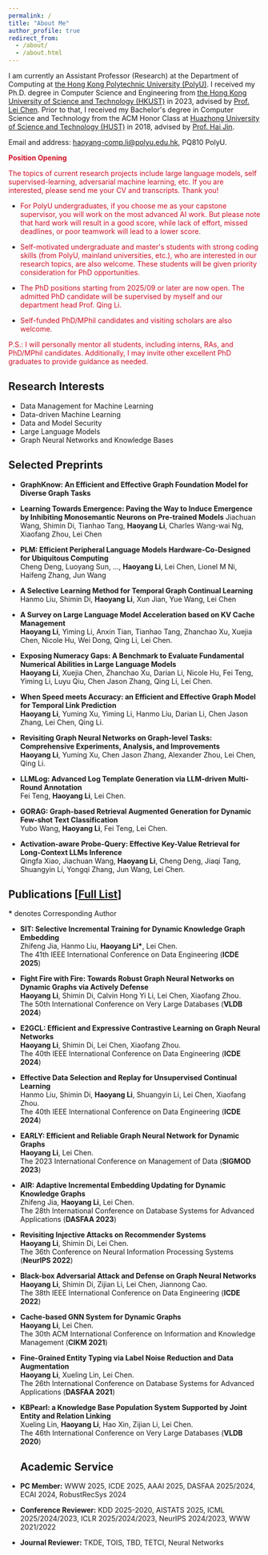 ```yaml
---
permalink: /
title: "About Me"
author_profile: true
redirect_from: 
  - /about/
  - /about.html
---
```


I am currently an Assistant Professor (Research) at the Department of Computing at [the Hong Kong Polytechnic University (PolyU)](https://www.polyu.edu.hk/en/). I received my Ph.D. degree in Computer Science and Engineering from [the Hong Kong University of Science and Technology (HKUST)](https://hkust.edu.hk/) in 2023, advised by [Prof. Lei Chen](https://cse.hkust.edu.hk/~leichen/). Prior to that, I received my Bachelor's degree in Computer Science and Technology from the ACM Honor Class at [Huazhong University of Science and Technology (HUST)](https://english.hust.edu.cn/) in 2018, advised by [Prof. Hai Jin](http://english.cs.hust.edu.cn/info/1296/1201.htm). 

Email and address: haoyang-comp.li@polyu.edu.hk, PQ810 PolyU. 

 

 **<font color="#CE1126">Position Opening</font>**
 
<font color="#CE1126">
 The topics of current research projects include large language models, self supervised-learning, adversarial machine learning, etc. If you are interested, please send me your CV and transcripts. Thank you!
 </font>

<!-- * <font color="#CE1126">MSc students at PolyU who seek a dissertation supervisor. Please attach your CV and transcripts.  The COMP 5941 for artifical intelligence and big data is full (2025/01/15). </font> -->


* <font color="#CE1126"> For PolyU undergraduates, if you choose me as your capstone supervisor, you will work on the most advanced AI work. But please note that hard work will result in a good score, while lack of effort, missed deadlines, or poor teamwork will lead to a lower score. </font>


* <font color="#CE1126"> Self-motivated undergraduate and master's students with strong coding skills (from PolyU, mainland universities, etc.), who are interested in our research topics, are also welcome. These students will be given priority consideration for PhD opportunities.   </font>


* <font color="#CE1126"> The PhD positions starting from  2025/09 or later are now open. The admitted PhD candidate will be supervised by myself and our department head Prof. Qing Li.   </font>
  

<!-- * <font color="#CE1126"> Self-motivated full-time Research Assistants (RAs) with strong coding skills are seeked. Part-time RA positions are NOT available. </font>-->

* <font color="#CE1126"> Self-funded PhD/MPhil candidates and visiting scholars are also welcome.</font>





<font color="#CE1126">
P.S.: I will personally mentor all students, including interns, RAs, and PhD/MPhil candidates. Additionally, I may invite other excellent PhD graduates to provide guidance as needed.
</font>
 
## Research Interests
* Data Management for Machine Learning
* Data-driven Machine Learning
* Data and Model Security
* Large Language Models
* Graph Neural Networks and Knowledge Bases

## Selected Preprints  

* **GraphKnow: An Efficient and Effective Graph Foundation Model for Diverse Graph Tasks**      

* **Learning Towards Emergence: Paving the Way to Induce Emergence by Inhibiting Monosemantic Neurons on Pre-trained Models**
Jiachuan Wang, Shimin Di, Tianhao Tang, **Haoyang Li**, Charles Wang-wai Ng, Xiaofang Zhou, Lei Chen

  


* **PLM: Efficient Peripheral Language Models Hardware-Co-Designed for Ubiquitous Computing**    
Cheng Deng, Luoyang Sun, ..., **Haoyang Li**, Lei Chen, Lionel M Ni, Haifeng Zhang, Jun Wang

* **A Selective Learning Method for Temporal Graph Continual Learning**    
Hanmo Liu, Shimin Di, **Haoyang Li**, Xun Jian, Yue Wang, Lei Chen

* **A Survey on Large Language Model Acceleration based on KV Cache Management**  
**Haoyang Li**, Yiming Li, Anxin Tian, Tianhao Tang, Zhanchao Xu, Xuejia Chen, Nicole Hu, Wei Dong, Qing Li, Lei Chen.

* **Exposing Numeracy Gaps: A Benchmark to Evaluate Fundamental Numerical Abilities in Large Language Models**  
**Haoyang Li**, Xuejia Chen, Zhanchao Xu, Darian Li, Nicole Hu, Fei Teng, Yiming Li, Luyu Qiu, Chen Jason Zhang, Qing Li, Lei Chen.

* **When Speed meets Accuracy: an Efficient and Effective Graph Model for Temporal Link Prediction**     
**Haoyang Li**, Yuming Xu, Yiming Li, Hanmo Liu, Darian Li, Chen Jason Zhang, Lei Chen, Qing Li.

* **Revisiting Graph Neural Networks on Graph-level Tasks: Comprehensive Experiments, Analysis, and Improvements**   
**Haoyang Li**, Yuming Xu, Chen Jason Zhang, Alexander Zhou, Lei Chen, Qing Li.

* **LLMLog: Advanced Log Template Generation via LLM-driven Multi-Round Annotation**   
 Fei Teng, **Haoyang Li**, Lei Chen.

* **GORAG: Graph-based Retrieval Augmented Generation for Dynamic Few-shot Text Classification**    
 Yubo Wang, **Haoyang Li**,  Fei Teng, Lei Chen.

* **Activation-aware Probe-Query: Effective Key-Value Retrieval for Long-Context LLMs Inference**   
 Qingfa Xiao, Jiachuan Wang, **Haoyang Li**, Cheng Deng, Jiaqi Tang, Shuangyin Li, Yongqi Zhang, Jun Wang, Lei Chen.



## Publications [[Full List](https://scholar.google.com.hk/citations?user=r1UMbh0AAAAJ&hl=en)]
**\*** denotes Corresponding Author

* **SIT: Selective Incremental Training for Dynamic Knowledge Graph Embedding**  
 Zhifeng Jia, Hanmo Liu, **Haoyang Li\***, Lei Chen.  
 The 41th  IEEE International Conference on Data Engineering (**ICDE 2025**)

  
* **Fight Fire with Fire: Towards Robust Graph Neural Networks on Dynamic Graphs via Actively Defense**  
 **Haoyang Li**, Shimin Di, Calvin Hong Yi Li, Lei Chen, Xiaofang Zhou.  
 The 50th International Conference on Very Large Databases (**VLDB 2024**)

* **E2GCL: Efficient and Expressive Contrastive Learning on Graph Neural Networks**  
 **Haoyang Li**, Shimin Di, Lei Chen, Xiaofang Zhou.  
 The 40th  IEEE International Conference on Data Engineering (**ICDE 2024**)
  

* **Effective Data Selection and Replay for Unsupervised Continual Learning**    
 Hanmo Liu, Shimin Di, **Haoyang Li**, Shuangyin Li, Lei Chen, Xiaofang Zhou.   
 The 40th  IEEE International Conference on Data Engineering (**ICDE 2024**)

* **EARLY: Efficient and Reliable Graph Neural Network for Dynamic Graphs**  
 **Haoyang Li**, Lei Chen.  
The 2023 International Conference on Management of Data (**SIGMOD 2023**)

* **AIR: Adaptive Incremental Embedding Updating for Dynamic Knowledge Graphs**  
Zhifeng Jia, **Haoyang Li**, Lei Chen.   
The 28th International Conference on Database Systems for Advanced Applications (**DASFAA 2023**)

* **Revisiting Injective Attacks on Recommender Systems**   
 **Haoyang Li**, Shimin Di, Lei Chen.  
 The 36th Conference on Neural Information Processing Systems (**NeurIPS 2022**)


* **Black-box Adversarial Attack and Defense on Graph Neural Networks**  
 **Haoyang Li**, Shimin Di, Zijian Li, Lei Chen, Jiannong Cao.  
The 38th  IEEE International Conference on Data Engineering (**ICDE 2022**)


* **Cache-based GNN System for Dynamic Graphs**  
 **Haoyang Li**, Lei Chen.  
The 30th ACM International Conference on Information and Knowledge Management (**CIKM 2021**)



* **Fine-Grained Entity Typing via Label Noise Reduction and Data Augmentation**  
 **Haoyang Li**, Xueling Lin, Lei Chen.   
The 26th International Conference on Database Systems for Advanced Applications (**DASFAA 2021**) 


* **KBPearl: a Knowledge Base Population System Supported by Joint Entity and Relation Linking**  
  Xueling Lin, **Haoyang Li**, Hao Xin, Zijian Li, Lei Chen.   
  The 46th International Conference on Very Large Databases (**VLDB 2020**)  

  ## Academic Service
* **PC Member:** WWW 2025, ICDE 2025, AAAI 2025,  DASFAA 2025/2024, ECAI 2024, RobustRecSys 2024  
* **Conference Reviewer:** KDD 2025-2020, AISTATS 2025, ICML 2025/2024/2023, ICLR 2025/2024/2023, NeurIPS 2024/2023,  WWW 2021/2022  
* **Journal Reviewer:** TKDE, TOIS, TBD, TETCI, Neural Networks  

